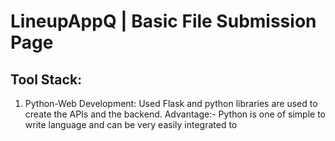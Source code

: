 # LineupAppQ | Basic File Submission Page

## Tool Stack:
1. Python-Web Development: Used Flask and python libraries are used to create the APIs and the backend.
    Advantage:- Python is one of simple to write language and can be very easily integrated to 
